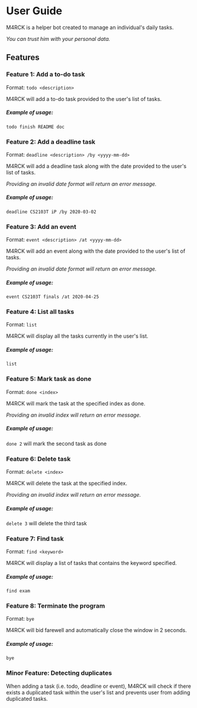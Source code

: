 # User Guide
M4RCK is a helper bot created to manage an individual's daily tasks.

_You can trust him with your personal data._

## Features 

### Feature 1: Add a to-do task
Format: `todo <description>`

M4RCK will add a to-do task provided to the user's list of tasks.

##### Example of usage:
`todo finish README doc`

### Feature 2: Add a deadline task
Format: `deadline <description> /by <yyyy-mm-dd>`

M4RCK will add a deadline task along with the date provided to the user's list of tasks.

_Providing an invalid date format will return an error message._

##### Example of usage:
`deadline CS2103T iP /by 2020-03-02`

### Feature 3: Add an event
Format: `event <description> /at <yyyy-mm-dd>`

M4RCK will add an event along with the date provided to the user's list of tasks.

_Providing an invalid date format will return an error message._

##### Example of usage:
`event CS2103T finals /at 2020-04-25`

### Feature 4: List all tasks
Format: `list`

M4RCK will display all the tasks currently in the user's list.

##### Example of usage:
`list`

### Feature 5: Mark task as done
Format: `done <index>`

M4RCK will mark the task at the specified index as done. 

_Providing an invalid index will return an error message._

##### Example of usage:
`done 2` will mark the second task as done

### Feature 6: Delete task
Format: `delete <index>`

M4RCK will delete the task at the specified index.

_Providing an invalid index will return an error message._

##### Example of usage:
`delete 3` will delete the third task

### Feature 7: Find task
Format: `find <keyword>`

M4RCK will display a list of tasks that contains the keyword specified.

##### Example of usage:
`find exam`

### Feature 8: Terminate the program
Format: `bye`

M4RCK will bid farewell and automatically close the window in 2 seconds.

##### Example of usage:
`bye`

### Minor Feature: Detecting duplicates

When adding a task (i.e. todo, deadline or event), M4RCK will check if there exists a duplicated task
within the user's list and prevents user from adding duplicated tasks.